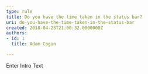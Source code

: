 ```yaml
---
type: rule
title: Do you have the time taken in the status bar?
uri: do-you-have-the-time-taken-in-the-status-bar
created: 2018-04-25T21:00:32.0000000Z
authors:
- id: 1
  title: Adam Cogan

---
```




<span class='intro'> Enter Intro Text </span>





